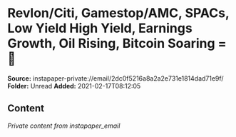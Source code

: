 # Revlon/Citi, Gamestop/AMC, SPACs, Low Yield High Yield, Earnings Growth, Oil Rising, Bitcoin Soaring = 🤯

**Source:** instapaper-private://email/2dc0f5216a8a2a2e731e1814dad71e9f/
**Folder:** Unread
**Added:** 2021-02-17T08:12:05




## Content
*Private content from instapaper_email*
